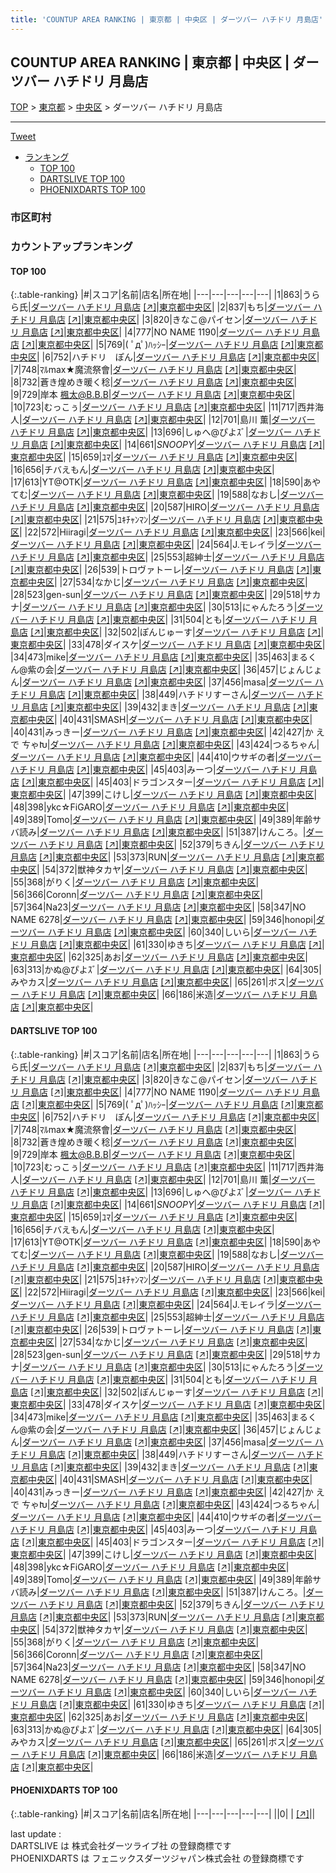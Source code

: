 ```yaml
---
title: 'COUNTUP AREA RANKING | 東京都 | 中央区 | ダーツバー ハチドリ 月島店'
---
```

## COUNTUP AREA RANKING | 東京都 | 中央区 | ダーツバー ハチドリ 月島店

[TOP](/darts/rank/) > [東京都](/darts/rank/東京都/) > [中央区](/darts/rank/東京都/中央区/) > ダーツバー ハチドリ 月島店

___

<a href="https://twitter.com/share?ref_src=twsrc%5Etfw" data-text="COUNTUP AREA RANKING | 東京都中央区ダーツバー ハチドリ 月島店" class="twitter-share-button" data-hashtags="DARTSLIVE,PHOENIXDARTS,darts,ダーツ" data-show-count="false">Tweet</a>

* [ランキング](#カウントアップランキング)
    * [TOP 100](#top-100)
    * [DARTSLIVE TOP 100](#dartslive-top-100)
    * [PHOENIXDARTS TOP 100](#phoenixdarts-top-100)

### 市区町村

<ul>

</ul>

### カウントアップランキング

#### TOP 100



{:.table-ranking}
|#|スコア|名前|店名|所在地|
|---|---|---|---|---|
|1|863|<span class="rank-name-dl">うらら氏</span>|<a href="/darts/rank/shops/1e5abd28b47bebe20d9b047a20a7ba1e.html">ダーツバー ハチドリ 月島店</a> <a href="https://search.dartslive.com/jp/shop/1e5abd28b47bebe20d9b047a20a7ba1e">[↗]</a>|<a href="/darts/rank/東京都/中央区">東京都中央区</a>|
|2|837|<span class="rank-name-dl">もち</span>|<a href="/darts/rank/shops/1e5abd28b47bebe20d9b047a20a7ba1e.html">ダーツバー ハチドリ 月島店</a> <a href="https://search.dartslive.com/jp/shop/1e5abd28b47bebe20d9b047a20a7ba1e">[↗]</a>|<a href="/darts/rank/東京都/中央区">東京都中央区</a>|
|3|820|<span class="rank-name-dl">きなこ@パイセン</span>|<a href="/darts/rank/shops/1e5abd28b47bebe20d9b047a20a7ba1e.html">ダーツバー ハチドリ 月島店</a> <a href="https://search.dartslive.com/jp/shop/1e5abd28b47bebe20d9b047a20a7ba1e">[↗]</a>|<a href="/darts/rank/東京都/中央区">東京都中央区</a>|
|4|777|<span class="rank-name-dl">NO NAME 1190</span>|<a href="/darts/rank/shops/1e5abd28b47bebe20d9b047a20a7ba1e.html">ダーツバー ハチドリ 月島店</a> <a href="https://search.dartslive.com/jp/shop/1e5abd28b47bebe20d9b047a20a7ba1e">[↗]</a>|<a href="/darts/rank/東京都/中央区">東京都中央区</a>|
|5|769|<span class="rank-name-dl">( ﾟдﾟ)ﾊｯｼｰ</span>|<a href="/darts/rank/shops/1e5abd28b47bebe20d9b047a20a7ba1e.html">ダーツバー ハチドリ 月島店</a> <a href="https://search.dartslive.com/jp/shop/1e5abd28b47bebe20d9b047a20a7ba1e">[↗]</a>|<a href="/darts/rank/東京都/中央区">東京都中央区</a>|
|6|752|<span class="rank-name-dl">ハチドリ　ぽん</span>|<a href="/darts/rank/shops/1e5abd28b47bebe20d9b047a20a7ba1e.html">ダーツバー ハチドリ 月島店</a> <a href="https://search.dartslive.com/jp/shop/1e5abd28b47bebe20d9b047a20a7ba1e">[↗]</a>|<a href="/darts/rank/東京都/中央区">東京都中央区</a>|
|7|748|<span class="rank-name-dl">ﾏﾙmax★魔流祭會</span>|<a href="/darts/rank/shops/1e5abd28b47bebe20d9b047a20a7ba1e.html">ダーツバー ハチドリ 月島店</a> <a href="https://search.dartslive.com/jp/shop/1e5abd28b47bebe20d9b047a20a7ba1e">[↗]</a>|<a href="/darts/rank/東京都/中央区">東京都中央区</a>|
|8|732|<span class="rank-name-dl">蒼き煌めき暖く稔</span>|<a href="/darts/rank/shops/1e5abd28b47bebe20d9b047a20a7ba1e.html">ダーツバー ハチドリ 月島店</a> <a href="https://search.dartslive.com/jp/shop/1e5abd28b47bebe20d9b047a20a7ba1e">[↗]</a>|<a href="/darts/rank/東京都/中央区">東京都中央区</a>|
|9|729|<span class="rank-name-dl">岸本 楓太@B.B.B</span>|<a href="/darts/rank/shops/1e5abd28b47bebe20d9b047a20a7ba1e.html">ダーツバー ハチドリ 月島店</a> <a href="https://search.dartslive.com/jp/shop/1e5abd28b47bebe20d9b047a20a7ba1e">[↗]</a>|<a href="/darts/rank/東京都/中央区">東京都中央区</a>|
|10|723|<span class="rank-name-dl">むっこぅ</span>|<a href="/darts/rank/shops/1e5abd28b47bebe20d9b047a20a7ba1e.html">ダーツバー ハチドリ 月島店</a> <a href="https://search.dartslive.com/jp/shop/1e5abd28b47bebe20d9b047a20a7ba1e">[↗]</a>|<a href="/darts/rank/東京都/中央区">東京都中央区</a>|
|11|717|<span class="rank-name-dl">西井海人</span>|<a href="/darts/rank/shops/1e5abd28b47bebe20d9b047a20a7ba1e.html">ダーツバー ハチドリ 月島店</a> <a href="https://search.dartslive.com/jp/shop/1e5abd28b47bebe20d9b047a20a7ba1e">[↗]</a>|<a href="/darts/rank/東京都/中央区">東京都中央区</a>|
|12|701|<span class="rank-name-dl">島川 薫</span>|<a href="/darts/rank/shops/1e5abd28b47bebe20d9b047a20a7ba1e.html">ダーツバー ハチドリ 月島店</a> <a href="https://search.dartslive.com/jp/shop/1e5abd28b47bebe20d9b047a20a7ba1e">[↗]</a>|<a href="/darts/rank/東京都/中央区">東京都中央区</a>|
|13|696|<span class="rank-name-dl">しゅへ@ぴよｽﾞ</span>|<a href="/darts/rank/shops/1e5abd28b47bebe20d9b047a20a7ba1e.html">ダーツバー ハチドリ 月島店</a> <a href="https://search.dartslive.com/jp/shop/1e5abd28b47bebe20d9b047a20a7ba1e">[↗]</a>|<a href="/darts/rank/東京都/中央区">東京都中央区</a>|
|14|661|<span class="rank-name-dl">$SNOOPY$</span>|<a href="/darts/rank/shops/1e5abd28b47bebe20d9b047a20a7ba1e.html">ダーツバー ハチドリ 月島店</a> <a href="https://search.dartslive.com/jp/shop/1e5abd28b47bebe20d9b047a20a7ba1e">[↗]</a>|<a href="/darts/rank/東京都/中央区">東京都中央区</a>|
|15|659|<span class="rank-name-dl">ﾕﾏ</span>|<a href="/darts/rank/shops/1e5abd28b47bebe20d9b047a20a7ba1e.html">ダーツバー ハチドリ 月島店</a> <a href="https://search.dartslive.com/jp/shop/1e5abd28b47bebe20d9b047a20a7ba1e">[↗]</a>|<a href="/darts/rank/東京都/中央区">東京都中央区</a>|
|16|656|<span class="rank-name-dl">チバえもん</span>|<a href="/darts/rank/shops/1e5abd28b47bebe20d9b047a20a7ba1e.html">ダーツバー ハチドリ 月島店</a> <a href="https://search.dartslive.com/jp/shop/1e5abd28b47bebe20d9b047a20a7ba1e">[↗]</a>|<a href="/darts/rank/東京都/中央区">東京都中央区</a>|
|17|613|<span class="rank-name-dl">YT@OTK</span>|<a href="/darts/rank/shops/1e5abd28b47bebe20d9b047a20a7ba1e.html">ダーツバー ハチドリ 月島店</a> <a href="https://search.dartslive.com/jp/shop/1e5abd28b47bebe20d9b047a20a7ba1e">[↗]</a>|<a href="/darts/rank/東京都/中央区">東京都中央区</a>|
|18|590|<span class="rank-name-dl">あやてむ</span>|<a href="/darts/rank/shops/1e5abd28b47bebe20d9b047a20a7ba1e.html">ダーツバー ハチドリ 月島店</a> <a href="https://search.dartslive.com/jp/shop/1e5abd28b47bebe20d9b047a20a7ba1e">[↗]</a>|<a href="/darts/rank/東京都/中央区">東京都中央区</a>|
|19|588|<span class="rank-name-dl">なおし</span>|<a href="/darts/rank/shops/1e5abd28b47bebe20d9b047a20a7ba1e.html">ダーツバー ハチドリ 月島店</a> <a href="https://search.dartslive.com/jp/shop/1e5abd28b47bebe20d9b047a20a7ba1e">[↗]</a>|<a href="/darts/rank/東京都/中央区">東京都中央区</a>|
|20|587|<span class="rank-name-dl">HIRO</span>|<a href="/darts/rank/shops/1e5abd28b47bebe20d9b047a20a7ba1e.html">ダーツバー ハチドリ 月島店</a> <a href="https://search.dartslive.com/jp/shop/1e5abd28b47bebe20d9b047a20a7ba1e">[↗]</a>|<a href="/darts/rank/東京都/中央区">東京都中央区</a>|
|21|575|<span class="rank-name-dl">ﾕｷﾁｬﾝﾏﾝ</span>|<a href="/darts/rank/shops/1e5abd28b47bebe20d9b047a20a7ba1e.html">ダーツバー ハチドリ 月島店</a> <a href="https://search.dartslive.com/jp/shop/1e5abd28b47bebe20d9b047a20a7ba1e">[↗]</a>|<a href="/darts/rank/東京都/中央区">東京都中央区</a>|
|22|572|<span class="rank-name-dl">Hiiragi</span>|<a href="/darts/rank/shops/1e5abd28b47bebe20d9b047a20a7ba1e.html">ダーツバー ハチドリ 月島店</a> <a href="https://search.dartslive.com/jp/shop/1e5abd28b47bebe20d9b047a20a7ba1e">[↗]</a>|<a href="/darts/rank/東京都/中央区">東京都中央区</a>|
|23|566|<span class="rank-name-dl">kei</span>|<a href="/darts/rank/shops/1e5abd28b47bebe20d9b047a20a7ba1e.html">ダーツバー ハチドリ 月島店</a> <a href="https://search.dartslive.com/jp/shop/1e5abd28b47bebe20d9b047a20a7ba1e">[↗]</a>|<a href="/darts/rank/東京都/中央区">東京都中央区</a>|
|24|564|<span class="rank-name-dl">J.モレイラ</span>|<a href="/darts/rank/shops/1e5abd28b47bebe20d9b047a20a7ba1e.html">ダーツバー ハチドリ 月島店</a> <a href="https://search.dartslive.com/jp/shop/1e5abd28b47bebe20d9b047a20a7ba1e">[↗]</a>|<a href="/darts/rank/東京都/中央区">東京都中央区</a>|
|25|553|<span class="rank-name-dl">超紳士</span>|<a href="/darts/rank/shops/1e5abd28b47bebe20d9b047a20a7ba1e.html">ダーツバー ハチドリ 月島店</a> <a href="https://search.dartslive.com/jp/shop/1e5abd28b47bebe20d9b047a20a7ba1e">[↗]</a>|<a href="/darts/rank/東京都/中央区">東京都中央区</a>|
|26|539|<span class="rank-name-dl">トロヴァトーレ</span>|<a href="/darts/rank/shops/1e5abd28b47bebe20d9b047a20a7ba1e.html">ダーツバー ハチドリ 月島店</a> <a href="https://search.dartslive.com/jp/shop/1e5abd28b47bebe20d9b047a20a7ba1e">[↗]</a>|<a href="/darts/rank/東京都/中央区">東京都中央区</a>|
|27|534|<span class="rank-name-dl">なかじ</span>|<a href="/darts/rank/shops/1e5abd28b47bebe20d9b047a20a7ba1e.html">ダーツバー ハチドリ 月島店</a> <a href="https://search.dartslive.com/jp/shop/1e5abd28b47bebe20d9b047a20a7ba1e">[↗]</a>|<a href="/darts/rank/東京都/中央区">東京都中央区</a>|
|28|523|<span class="rank-name-dl">gen-sun</span>|<a href="/darts/rank/shops/1e5abd28b47bebe20d9b047a20a7ba1e.html">ダーツバー ハチドリ 月島店</a> <a href="https://search.dartslive.com/jp/shop/1e5abd28b47bebe20d9b047a20a7ba1e">[↗]</a>|<a href="/darts/rank/東京都/中央区">東京都中央区</a>|
|29|518|<span class="rank-name-dl">サカナ</span>|<a href="/darts/rank/shops/1e5abd28b47bebe20d9b047a20a7ba1e.html">ダーツバー ハチドリ 月島店</a> <a href="https://search.dartslive.com/jp/shop/1e5abd28b47bebe20d9b047a20a7ba1e">[↗]</a>|<a href="/darts/rank/東京都/中央区">東京都中央区</a>|
|30|513|<span class="rank-name-dl">にゃんたろう</span>|<a href="/darts/rank/shops/1e5abd28b47bebe20d9b047a20a7ba1e.html">ダーツバー ハチドリ 月島店</a> <a href="https://search.dartslive.com/jp/shop/1e5abd28b47bebe20d9b047a20a7ba1e">[↗]</a>|<a href="/darts/rank/東京都/中央区">東京都中央区</a>|
|31|504|<span class="rank-name-dl">とも</span>|<a href="/darts/rank/shops/1e5abd28b47bebe20d9b047a20a7ba1e.html">ダーツバー ハチドリ 月島店</a> <a href="https://search.dartslive.com/jp/shop/1e5abd28b47bebe20d9b047a20a7ba1e">[↗]</a>|<a href="/darts/rank/東京都/中央区">東京都中央区</a>|
|32|502|<span class="rank-name-dl">ぽんじゅーす</span>|<a href="/darts/rank/shops/1e5abd28b47bebe20d9b047a20a7ba1e.html">ダーツバー ハチドリ 月島店</a> <a href="https://search.dartslive.com/jp/shop/1e5abd28b47bebe20d9b047a20a7ba1e">[↗]</a>|<a href="/darts/rank/東京都/中央区">東京都中央区</a>|
|33|478|<span class="rank-name-dl">ダイスケ</span>|<a href="/darts/rank/shops/1e5abd28b47bebe20d9b047a20a7ba1e.html">ダーツバー ハチドリ 月島店</a> <a href="https://search.dartslive.com/jp/shop/1e5abd28b47bebe20d9b047a20a7ba1e">[↗]</a>|<a href="/darts/rank/東京都/中央区">東京都中央区</a>|
|34|473|<span class="rank-name-dl">mike</span>|<a href="/darts/rank/shops/1e5abd28b47bebe20d9b047a20a7ba1e.html">ダーツバー ハチドリ 月島店</a> <a href="https://search.dartslive.com/jp/shop/1e5abd28b47bebe20d9b047a20a7ba1e">[↗]</a>|<a href="/darts/rank/東京都/中央区">東京都中央区</a>|
|35|463|<span class="rank-name-dl">まるくん@紫の会</span>|<a href="/darts/rank/shops/1e5abd28b47bebe20d9b047a20a7ba1e.html">ダーツバー ハチドリ 月島店</a> <a href="https://search.dartslive.com/jp/shop/1e5abd28b47bebe20d9b047a20a7ba1e">[↗]</a>|<a href="/darts/rank/東京都/中央区">東京都中央区</a>|
|36|457|<span class="rank-name-dl">じょんじょん</span>|<a href="/darts/rank/shops/1e5abd28b47bebe20d9b047a20a7ba1e.html">ダーツバー ハチドリ 月島店</a> <a href="https://search.dartslive.com/jp/shop/1e5abd28b47bebe20d9b047a20a7ba1e">[↗]</a>|<a href="/darts/rank/東京都/中央区">東京都中央区</a>|
|37|456|<span class="rank-name-dl">masa</span>|<a href="/darts/rank/shops/1e5abd28b47bebe20d9b047a20a7ba1e.html">ダーツバー ハチドリ 月島店</a> <a href="https://search.dartslive.com/jp/shop/1e5abd28b47bebe20d9b047a20a7ba1e">[↗]</a>|<a href="/darts/rank/東京都/中央区">東京都中央区</a>|
|38|449|<span class="rank-name-dl">ハチドリすーさん</span>|<a href="/darts/rank/shops/1e5abd28b47bebe20d9b047a20a7ba1e.html">ダーツバー ハチドリ 月島店</a> <a href="https://search.dartslive.com/jp/shop/1e5abd28b47bebe20d9b047a20a7ba1e">[↗]</a>|<a href="/darts/rank/東京都/中央区">東京都中央区</a>|
|39|432|<span class="rank-name-dl">まき</span>|<a href="/darts/rank/shops/1e5abd28b47bebe20d9b047a20a7ba1e.html">ダーツバー ハチドリ 月島店</a> <a href="https://search.dartslive.com/jp/shop/1e5abd28b47bebe20d9b047a20a7ba1e">[↗]</a>|<a href="/darts/rank/東京都/中央区">東京都中央区</a>|
|40|431|<span class="rank-name-dl">SMASH</span>|<a href="/darts/rank/shops/1e5abd28b47bebe20d9b047a20a7ba1e.html">ダーツバー ハチドリ 月島店</a> <a href="https://search.dartslive.com/jp/shop/1e5abd28b47bebe20d9b047a20a7ba1e">[↗]</a>|<a href="/darts/rank/東京都/中央区">東京都中央区</a>|
|40|431|<span class="rank-name-dl">みっきー</span>|<a href="/darts/rank/shops/1e5abd28b47bebe20d9b047a20a7ba1e.html">ダーツバー ハチドリ 月島店</a> <a href="https://search.dartslive.com/jp/shop/1e5abd28b47bebe20d9b047a20a7ba1e">[↗]</a>|<a href="/darts/rank/東京都/中央区">東京都中央区</a>|
|42|427|<span class="rank-name-dl">か え で ㄘゃԽ</span>|<a href="/darts/rank/shops/1e5abd28b47bebe20d9b047a20a7ba1e.html">ダーツバー ハチドリ 月島店</a> <a href="https://search.dartslive.com/jp/shop/1e5abd28b47bebe20d9b047a20a7ba1e">[↗]</a>|<a href="/darts/rank/東京都/中央区">東京都中央区</a>|
|43|424|<span class="rank-name-dl">つるちゃん</span>|<a href="/darts/rank/shops/1e5abd28b47bebe20d9b047a20a7ba1e.html">ダーツバー ハチドリ 月島店</a> <a href="https://search.dartslive.com/jp/shop/1e5abd28b47bebe20d9b047a20a7ba1e">[↗]</a>|<a href="/darts/rank/東京都/中央区">東京都中央区</a>|
|44|410|<span class="rank-name-dl">ウサギの者</span>|<a href="/darts/rank/shops/1e5abd28b47bebe20d9b047a20a7ba1e.html">ダーツバー ハチドリ 月島店</a> <a href="https://search.dartslive.com/jp/shop/1e5abd28b47bebe20d9b047a20a7ba1e">[↗]</a>|<a href="/darts/rank/東京都/中央区">東京都中央区</a>|
|45|403|<span class="rank-name-dl">みーつ</span>|<a href="/darts/rank/shops/1e5abd28b47bebe20d9b047a20a7ba1e.html">ダーツバー ハチドリ 月島店</a> <a href="https://search.dartslive.com/jp/shop/1e5abd28b47bebe20d9b047a20a7ba1e">[↗]</a>|<a href="/darts/rank/東京都/中央区">東京都中央区</a>|
|45|403|<span class="rank-name-dl">ドラゴンスター</span>|<a href="/darts/rank/shops/1e5abd28b47bebe20d9b047a20a7ba1e.html">ダーツバー ハチドリ 月島店</a> <a href="https://search.dartslive.com/jp/shop/1e5abd28b47bebe20d9b047a20a7ba1e">[↗]</a>|<a href="/darts/rank/東京都/中央区">東京都中央区</a>|
|47|399|<span class="rank-name-dl">こけし</span>|<a href="/darts/rank/shops/1e5abd28b47bebe20d9b047a20a7ba1e.html">ダーツバー ハチドリ 月島店</a> <a href="https://search.dartslive.com/jp/shop/1e5abd28b47bebe20d9b047a20a7ba1e">[↗]</a>|<a href="/darts/rank/東京都/中央区">東京都中央区</a>|
|48|398|<span class="rank-name-dl">ykc☆FiGARO</span>|<a href="/darts/rank/shops/1e5abd28b47bebe20d9b047a20a7ba1e.html">ダーツバー ハチドリ 月島店</a> <a href="https://search.dartslive.com/jp/shop/1e5abd28b47bebe20d9b047a20a7ba1e">[↗]</a>|<a href="/darts/rank/東京都/中央区">東京都中央区</a>|
|49|389|<span class="rank-name-dl">Tomo</span>|<a href="/darts/rank/shops/1e5abd28b47bebe20d9b047a20a7ba1e.html">ダーツバー ハチドリ 月島店</a> <a href="https://search.dartslive.com/jp/shop/1e5abd28b47bebe20d9b047a20a7ba1e">[↗]</a>|<a href="/darts/rank/東京都/中央区">東京都中央区</a>|
|49|389|<span class="rank-name-dl">年齢サバ読み</span>|<a href="/darts/rank/shops/1e5abd28b47bebe20d9b047a20a7ba1e.html">ダーツバー ハチドリ 月島店</a> <a href="https://search.dartslive.com/jp/shop/1e5abd28b47bebe20d9b047a20a7ba1e">[↗]</a>|<a href="/darts/rank/東京都/中央区">東京都中央区</a>|
|51|387|<span class="rank-name-dl">けんころ。</span>|<a href="/darts/rank/shops/1e5abd28b47bebe20d9b047a20a7ba1e.html">ダーツバー ハチドリ 月島店</a> <a href="https://search.dartslive.com/jp/shop/1e5abd28b47bebe20d9b047a20a7ba1e">[↗]</a>|<a href="/darts/rank/東京都/中央区">東京都中央区</a>|
|52|379|<span class="rank-name-dl">ちきん</span>|<a href="/darts/rank/shops/1e5abd28b47bebe20d9b047a20a7ba1e.html">ダーツバー ハチドリ 月島店</a> <a href="https://search.dartslive.com/jp/shop/1e5abd28b47bebe20d9b047a20a7ba1e">[↗]</a>|<a href="/darts/rank/東京都/中央区">東京都中央区</a>|
|53|373|<span class="rank-name-dl">RUN</span>|<a href="/darts/rank/shops/1e5abd28b47bebe20d9b047a20a7ba1e.html">ダーツバー ハチドリ 月島店</a> <a href="https://search.dartslive.com/jp/shop/1e5abd28b47bebe20d9b047a20a7ba1e">[↗]</a>|<a href="/darts/rank/東京都/中央区">東京都中央区</a>|
|54|372|<span class="rank-name-dl">獣神タカヤ</span>|<a href="/darts/rank/shops/1e5abd28b47bebe20d9b047a20a7ba1e.html">ダーツバー ハチドリ 月島店</a> <a href="https://search.dartslive.com/jp/shop/1e5abd28b47bebe20d9b047a20a7ba1e">[↗]</a>|<a href="/darts/rank/東京都/中央区">東京都中央区</a>|
|55|368|<span class="rank-name-dl">がりく</span>|<a href="/darts/rank/shops/1e5abd28b47bebe20d9b047a20a7ba1e.html">ダーツバー ハチドリ 月島店</a> <a href="https://search.dartslive.com/jp/shop/1e5abd28b47bebe20d9b047a20a7ba1e">[↗]</a>|<a href="/darts/rank/東京都/中央区">東京都中央区</a>|
|56|366|<span class="rank-name-dl">Coronn</span>|<a href="/darts/rank/shops/1e5abd28b47bebe20d9b047a20a7ba1e.html">ダーツバー ハチドリ 月島店</a> <a href="https://search.dartslive.com/jp/shop/1e5abd28b47bebe20d9b047a20a7ba1e">[↗]</a>|<a href="/darts/rank/東京都/中央区">東京都中央区</a>|
|57|364|<span class="rank-name-dl">Na23</span>|<a href="/darts/rank/shops/1e5abd28b47bebe20d9b047a20a7ba1e.html">ダーツバー ハチドリ 月島店</a> <a href="https://search.dartslive.com/jp/shop/1e5abd28b47bebe20d9b047a20a7ba1e">[↗]</a>|<a href="/darts/rank/東京都/中央区">東京都中央区</a>|
|58|347|<span class="rank-name-dl">NO NAME 6278</span>|<a href="/darts/rank/shops/1e5abd28b47bebe20d9b047a20a7ba1e.html">ダーツバー ハチドリ 月島店</a> <a href="https://search.dartslive.com/jp/shop/1e5abd28b47bebe20d9b047a20a7ba1e">[↗]</a>|<a href="/darts/rank/東京都/中央区">東京都中央区</a>|
|59|346|<span class="rank-name-dl">honopi</span>|<a href="/darts/rank/shops/1e5abd28b47bebe20d9b047a20a7ba1e.html">ダーツバー ハチドリ 月島店</a> <a href="https://search.dartslive.com/jp/shop/1e5abd28b47bebe20d9b047a20a7ba1e">[↗]</a>|<a href="/darts/rank/東京都/中央区">東京都中央区</a>|
|60|340|<span class="rank-name-dl">しいら</span>|<a href="/darts/rank/shops/1e5abd28b47bebe20d9b047a20a7ba1e.html">ダーツバー ハチドリ 月島店</a> <a href="https://search.dartslive.com/jp/shop/1e5abd28b47bebe20d9b047a20a7ba1e">[↗]</a>|<a href="/darts/rank/東京都/中央区">東京都中央区</a>|
|61|330|<span class="rank-name-dl">ゆきち</span>|<a href="/darts/rank/shops/1e5abd28b47bebe20d9b047a20a7ba1e.html">ダーツバー ハチドリ 月島店</a> <a href="https://search.dartslive.com/jp/shop/1e5abd28b47bebe20d9b047a20a7ba1e">[↗]</a>|<a href="/darts/rank/東京都/中央区">東京都中央区</a>|
|62|325|<span class="rank-name-dl">あお</span>|<a href="/darts/rank/shops/1e5abd28b47bebe20d9b047a20a7ba1e.html">ダーツバー ハチドリ 月島店</a> <a href="https://search.dartslive.com/jp/shop/1e5abd28b47bebe20d9b047a20a7ba1e">[↗]</a>|<a href="/darts/rank/東京都/中央区">東京都中央区</a>|
|63|313|<span class="rank-name-dl">かぬ@ぴよｽﾞ</span>|<a href="/darts/rank/shops/1e5abd28b47bebe20d9b047a20a7ba1e.html">ダーツバー ハチドリ 月島店</a> <a href="https://search.dartslive.com/jp/shop/1e5abd28b47bebe20d9b047a20a7ba1e">[↗]</a>|<a href="/darts/rank/東京都/中央区">東京都中央区</a>|
|64|305|<span class="rank-name-dl">みやカス</span>|<a href="/darts/rank/shops/1e5abd28b47bebe20d9b047a20a7ba1e.html">ダーツバー ハチドリ 月島店</a> <a href="https://search.dartslive.com/jp/shop/1e5abd28b47bebe20d9b047a20a7ba1e">[↗]</a>|<a href="/darts/rank/東京都/中央区">東京都中央区</a>|
|65|261|<span class="rank-name-dl">ボス</span>|<a href="/darts/rank/shops/1e5abd28b47bebe20d9b047a20a7ba1e.html">ダーツバー ハチドリ 月島店</a> <a href="https://search.dartslive.com/jp/shop/1e5abd28b47bebe20d9b047a20a7ba1e">[↗]</a>|<a href="/darts/rank/東京都/中央区">東京都中央区</a>|
|66|186|<span class="rank-name-dl">米造</span>|<a href="/darts/rank/shops/1e5abd28b47bebe20d9b047a20a7ba1e.html">ダーツバー ハチドリ 月島店</a> <a href="https://search.dartslive.com/jp/shop/1e5abd28b47bebe20d9b047a20a7ba1e">[↗]</a>|<a href="/darts/rank/東京都/中央区">東京都中央区</a>|


#### DARTSLIVE TOP 100



{:.table-ranking}
|#|スコア|名前|店名|所在地|
|---|---|---|---|---|
|1|863|<span class="rank-name-dl">うらら氏</span>|<a href="/darts/rank/shops/1e5abd28b47bebe20d9b047a20a7ba1e.html">ダーツバー ハチドリ 月島店</a> <a href="https://search.dartslive.com/jp/shop/1e5abd28b47bebe20d9b047a20a7ba1e">[↗]</a>|<a href="/darts/rank/東京都/中央区">東京都中央区</a>|
|2|837|<span class="rank-name-dl">もち</span>|<a href="/darts/rank/shops/1e5abd28b47bebe20d9b047a20a7ba1e.html">ダーツバー ハチドリ 月島店</a> <a href="https://search.dartslive.com/jp/shop/1e5abd28b47bebe20d9b047a20a7ba1e">[↗]</a>|<a href="/darts/rank/東京都/中央区">東京都中央区</a>|
|3|820|<span class="rank-name-dl">きなこ@パイセン</span>|<a href="/darts/rank/shops/1e5abd28b47bebe20d9b047a20a7ba1e.html">ダーツバー ハチドリ 月島店</a> <a href="https://search.dartslive.com/jp/shop/1e5abd28b47bebe20d9b047a20a7ba1e">[↗]</a>|<a href="/darts/rank/東京都/中央区">東京都中央区</a>|
|4|777|<span class="rank-name-dl">NO NAME 1190</span>|<a href="/darts/rank/shops/1e5abd28b47bebe20d9b047a20a7ba1e.html">ダーツバー ハチドリ 月島店</a> <a href="https://search.dartslive.com/jp/shop/1e5abd28b47bebe20d9b047a20a7ba1e">[↗]</a>|<a href="/darts/rank/東京都/中央区">東京都中央区</a>|
|5|769|<span class="rank-name-dl">( ﾟдﾟ)ﾊｯｼｰ</span>|<a href="/darts/rank/shops/1e5abd28b47bebe20d9b047a20a7ba1e.html">ダーツバー ハチドリ 月島店</a> <a href="https://search.dartslive.com/jp/shop/1e5abd28b47bebe20d9b047a20a7ba1e">[↗]</a>|<a href="/darts/rank/東京都/中央区">東京都中央区</a>|
|6|752|<span class="rank-name-dl">ハチドリ　ぽん</span>|<a href="/darts/rank/shops/1e5abd28b47bebe20d9b047a20a7ba1e.html">ダーツバー ハチドリ 月島店</a> <a href="https://search.dartslive.com/jp/shop/1e5abd28b47bebe20d9b047a20a7ba1e">[↗]</a>|<a href="/darts/rank/東京都/中央区">東京都中央区</a>|
|7|748|<span class="rank-name-dl">ﾏﾙmax★魔流祭會</span>|<a href="/darts/rank/shops/1e5abd28b47bebe20d9b047a20a7ba1e.html">ダーツバー ハチドリ 月島店</a> <a href="https://search.dartslive.com/jp/shop/1e5abd28b47bebe20d9b047a20a7ba1e">[↗]</a>|<a href="/darts/rank/東京都/中央区">東京都中央区</a>|
|8|732|<span class="rank-name-dl">蒼き煌めき暖く稔</span>|<a href="/darts/rank/shops/1e5abd28b47bebe20d9b047a20a7ba1e.html">ダーツバー ハチドリ 月島店</a> <a href="https://search.dartslive.com/jp/shop/1e5abd28b47bebe20d9b047a20a7ba1e">[↗]</a>|<a href="/darts/rank/東京都/中央区">東京都中央区</a>|
|9|729|<span class="rank-name-dl">岸本 楓太@B.B.B</span>|<a href="/darts/rank/shops/1e5abd28b47bebe20d9b047a20a7ba1e.html">ダーツバー ハチドリ 月島店</a> <a href="https://search.dartslive.com/jp/shop/1e5abd28b47bebe20d9b047a20a7ba1e">[↗]</a>|<a href="/darts/rank/東京都/中央区">東京都中央区</a>|
|10|723|<span class="rank-name-dl">むっこぅ</span>|<a href="/darts/rank/shops/1e5abd28b47bebe20d9b047a20a7ba1e.html">ダーツバー ハチドリ 月島店</a> <a href="https://search.dartslive.com/jp/shop/1e5abd28b47bebe20d9b047a20a7ba1e">[↗]</a>|<a href="/darts/rank/東京都/中央区">東京都中央区</a>|
|11|717|<span class="rank-name-dl">西井海人</span>|<a href="/darts/rank/shops/1e5abd28b47bebe20d9b047a20a7ba1e.html">ダーツバー ハチドリ 月島店</a> <a href="https://search.dartslive.com/jp/shop/1e5abd28b47bebe20d9b047a20a7ba1e">[↗]</a>|<a href="/darts/rank/東京都/中央区">東京都中央区</a>|
|12|701|<span class="rank-name-dl">島川 薫</span>|<a href="/darts/rank/shops/1e5abd28b47bebe20d9b047a20a7ba1e.html">ダーツバー ハチドリ 月島店</a> <a href="https://search.dartslive.com/jp/shop/1e5abd28b47bebe20d9b047a20a7ba1e">[↗]</a>|<a href="/darts/rank/東京都/中央区">東京都中央区</a>|
|13|696|<span class="rank-name-dl">しゅへ@ぴよｽﾞ</span>|<a href="/darts/rank/shops/1e5abd28b47bebe20d9b047a20a7ba1e.html">ダーツバー ハチドリ 月島店</a> <a href="https://search.dartslive.com/jp/shop/1e5abd28b47bebe20d9b047a20a7ba1e">[↗]</a>|<a href="/darts/rank/東京都/中央区">東京都中央区</a>|
|14|661|<span class="rank-name-dl">$SNOOPY$</span>|<a href="/darts/rank/shops/1e5abd28b47bebe20d9b047a20a7ba1e.html">ダーツバー ハチドリ 月島店</a> <a href="https://search.dartslive.com/jp/shop/1e5abd28b47bebe20d9b047a20a7ba1e">[↗]</a>|<a href="/darts/rank/東京都/中央区">東京都中央区</a>|
|15|659|<span class="rank-name-dl">ﾕﾏ</span>|<a href="/darts/rank/shops/1e5abd28b47bebe20d9b047a20a7ba1e.html">ダーツバー ハチドリ 月島店</a> <a href="https://search.dartslive.com/jp/shop/1e5abd28b47bebe20d9b047a20a7ba1e">[↗]</a>|<a href="/darts/rank/東京都/中央区">東京都中央区</a>|
|16|656|<span class="rank-name-dl">チバえもん</span>|<a href="/darts/rank/shops/1e5abd28b47bebe20d9b047a20a7ba1e.html">ダーツバー ハチドリ 月島店</a> <a href="https://search.dartslive.com/jp/shop/1e5abd28b47bebe20d9b047a20a7ba1e">[↗]</a>|<a href="/darts/rank/東京都/中央区">東京都中央区</a>|
|17|613|<span class="rank-name-dl">YT@OTK</span>|<a href="/darts/rank/shops/1e5abd28b47bebe20d9b047a20a7ba1e.html">ダーツバー ハチドリ 月島店</a> <a href="https://search.dartslive.com/jp/shop/1e5abd28b47bebe20d9b047a20a7ba1e">[↗]</a>|<a href="/darts/rank/東京都/中央区">東京都中央区</a>|
|18|590|<span class="rank-name-dl">あやてむ</span>|<a href="/darts/rank/shops/1e5abd28b47bebe20d9b047a20a7ba1e.html">ダーツバー ハチドリ 月島店</a> <a href="https://search.dartslive.com/jp/shop/1e5abd28b47bebe20d9b047a20a7ba1e">[↗]</a>|<a href="/darts/rank/東京都/中央区">東京都中央区</a>|
|19|588|<span class="rank-name-dl">なおし</span>|<a href="/darts/rank/shops/1e5abd28b47bebe20d9b047a20a7ba1e.html">ダーツバー ハチドリ 月島店</a> <a href="https://search.dartslive.com/jp/shop/1e5abd28b47bebe20d9b047a20a7ba1e">[↗]</a>|<a href="/darts/rank/東京都/中央区">東京都中央区</a>|
|20|587|<span class="rank-name-dl">HIRO</span>|<a href="/darts/rank/shops/1e5abd28b47bebe20d9b047a20a7ba1e.html">ダーツバー ハチドリ 月島店</a> <a href="https://search.dartslive.com/jp/shop/1e5abd28b47bebe20d9b047a20a7ba1e">[↗]</a>|<a href="/darts/rank/東京都/中央区">東京都中央区</a>|
|21|575|<span class="rank-name-dl">ﾕｷﾁｬﾝﾏﾝ</span>|<a href="/darts/rank/shops/1e5abd28b47bebe20d9b047a20a7ba1e.html">ダーツバー ハチドリ 月島店</a> <a href="https://search.dartslive.com/jp/shop/1e5abd28b47bebe20d9b047a20a7ba1e">[↗]</a>|<a href="/darts/rank/東京都/中央区">東京都中央区</a>|
|22|572|<span class="rank-name-dl">Hiiragi</span>|<a href="/darts/rank/shops/1e5abd28b47bebe20d9b047a20a7ba1e.html">ダーツバー ハチドリ 月島店</a> <a href="https://search.dartslive.com/jp/shop/1e5abd28b47bebe20d9b047a20a7ba1e">[↗]</a>|<a href="/darts/rank/東京都/中央区">東京都中央区</a>|
|23|566|<span class="rank-name-dl">kei</span>|<a href="/darts/rank/shops/1e5abd28b47bebe20d9b047a20a7ba1e.html">ダーツバー ハチドリ 月島店</a> <a href="https://search.dartslive.com/jp/shop/1e5abd28b47bebe20d9b047a20a7ba1e">[↗]</a>|<a href="/darts/rank/東京都/中央区">東京都中央区</a>|
|24|564|<span class="rank-name-dl">J.モレイラ</span>|<a href="/darts/rank/shops/1e5abd28b47bebe20d9b047a20a7ba1e.html">ダーツバー ハチドリ 月島店</a> <a href="https://search.dartslive.com/jp/shop/1e5abd28b47bebe20d9b047a20a7ba1e">[↗]</a>|<a href="/darts/rank/東京都/中央区">東京都中央区</a>|
|25|553|<span class="rank-name-dl">超紳士</span>|<a href="/darts/rank/shops/1e5abd28b47bebe20d9b047a20a7ba1e.html">ダーツバー ハチドリ 月島店</a> <a href="https://search.dartslive.com/jp/shop/1e5abd28b47bebe20d9b047a20a7ba1e">[↗]</a>|<a href="/darts/rank/東京都/中央区">東京都中央区</a>|
|26|539|<span class="rank-name-dl">トロヴァトーレ</span>|<a href="/darts/rank/shops/1e5abd28b47bebe20d9b047a20a7ba1e.html">ダーツバー ハチドリ 月島店</a> <a href="https://search.dartslive.com/jp/shop/1e5abd28b47bebe20d9b047a20a7ba1e">[↗]</a>|<a href="/darts/rank/東京都/中央区">東京都中央区</a>|
|27|534|<span class="rank-name-dl">なかじ</span>|<a href="/darts/rank/shops/1e5abd28b47bebe20d9b047a20a7ba1e.html">ダーツバー ハチドリ 月島店</a> <a href="https://search.dartslive.com/jp/shop/1e5abd28b47bebe20d9b047a20a7ba1e">[↗]</a>|<a href="/darts/rank/東京都/中央区">東京都中央区</a>|
|28|523|<span class="rank-name-dl">gen-sun</span>|<a href="/darts/rank/shops/1e5abd28b47bebe20d9b047a20a7ba1e.html">ダーツバー ハチドリ 月島店</a> <a href="https://search.dartslive.com/jp/shop/1e5abd28b47bebe20d9b047a20a7ba1e">[↗]</a>|<a href="/darts/rank/東京都/中央区">東京都中央区</a>|
|29|518|<span class="rank-name-dl">サカナ</span>|<a href="/darts/rank/shops/1e5abd28b47bebe20d9b047a20a7ba1e.html">ダーツバー ハチドリ 月島店</a> <a href="https://search.dartslive.com/jp/shop/1e5abd28b47bebe20d9b047a20a7ba1e">[↗]</a>|<a href="/darts/rank/東京都/中央区">東京都中央区</a>|
|30|513|<span class="rank-name-dl">にゃんたろう</span>|<a href="/darts/rank/shops/1e5abd28b47bebe20d9b047a20a7ba1e.html">ダーツバー ハチドリ 月島店</a> <a href="https://search.dartslive.com/jp/shop/1e5abd28b47bebe20d9b047a20a7ba1e">[↗]</a>|<a href="/darts/rank/東京都/中央区">東京都中央区</a>|
|31|504|<span class="rank-name-dl">とも</span>|<a href="/darts/rank/shops/1e5abd28b47bebe20d9b047a20a7ba1e.html">ダーツバー ハチドリ 月島店</a> <a href="https://search.dartslive.com/jp/shop/1e5abd28b47bebe20d9b047a20a7ba1e">[↗]</a>|<a href="/darts/rank/東京都/中央区">東京都中央区</a>|
|32|502|<span class="rank-name-dl">ぽんじゅーす</span>|<a href="/darts/rank/shops/1e5abd28b47bebe20d9b047a20a7ba1e.html">ダーツバー ハチドリ 月島店</a> <a href="https://search.dartslive.com/jp/shop/1e5abd28b47bebe20d9b047a20a7ba1e">[↗]</a>|<a href="/darts/rank/東京都/中央区">東京都中央区</a>|
|33|478|<span class="rank-name-dl">ダイスケ</span>|<a href="/darts/rank/shops/1e5abd28b47bebe20d9b047a20a7ba1e.html">ダーツバー ハチドリ 月島店</a> <a href="https://search.dartslive.com/jp/shop/1e5abd28b47bebe20d9b047a20a7ba1e">[↗]</a>|<a href="/darts/rank/東京都/中央区">東京都中央区</a>|
|34|473|<span class="rank-name-dl">mike</span>|<a href="/darts/rank/shops/1e5abd28b47bebe20d9b047a20a7ba1e.html">ダーツバー ハチドリ 月島店</a> <a href="https://search.dartslive.com/jp/shop/1e5abd28b47bebe20d9b047a20a7ba1e">[↗]</a>|<a href="/darts/rank/東京都/中央区">東京都中央区</a>|
|35|463|<span class="rank-name-dl">まるくん@紫の会</span>|<a href="/darts/rank/shops/1e5abd28b47bebe20d9b047a20a7ba1e.html">ダーツバー ハチドリ 月島店</a> <a href="https://search.dartslive.com/jp/shop/1e5abd28b47bebe20d9b047a20a7ba1e">[↗]</a>|<a href="/darts/rank/東京都/中央区">東京都中央区</a>|
|36|457|<span class="rank-name-dl">じょんじょん</span>|<a href="/darts/rank/shops/1e5abd28b47bebe20d9b047a20a7ba1e.html">ダーツバー ハチドリ 月島店</a> <a href="https://search.dartslive.com/jp/shop/1e5abd28b47bebe20d9b047a20a7ba1e">[↗]</a>|<a href="/darts/rank/東京都/中央区">東京都中央区</a>|
|37|456|<span class="rank-name-dl">masa</span>|<a href="/darts/rank/shops/1e5abd28b47bebe20d9b047a20a7ba1e.html">ダーツバー ハチドリ 月島店</a> <a href="https://search.dartslive.com/jp/shop/1e5abd28b47bebe20d9b047a20a7ba1e">[↗]</a>|<a href="/darts/rank/東京都/中央区">東京都中央区</a>|
|38|449|<span class="rank-name-dl">ハチドリすーさん</span>|<a href="/darts/rank/shops/1e5abd28b47bebe20d9b047a20a7ba1e.html">ダーツバー ハチドリ 月島店</a> <a href="https://search.dartslive.com/jp/shop/1e5abd28b47bebe20d9b047a20a7ba1e">[↗]</a>|<a href="/darts/rank/東京都/中央区">東京都中央区</a>|
|39|432|<span class="rank-name-dl">まき</span>|<a href="/darts/rank/shops/1e5abd28b47bebe20d9b047a20a7ba1e.html">ダーツバー ハチドリ 月島店</a> <a href="https://search.dartslive.com/jp/shop/1e5abd28b47bebe20d9b047a20a7ba1e">[↗]</a>|<a href="/darts/rank/東京都/中央区">東京都中央区</a>|
|40|431|<span class="rank-name-dl">SMASH</span>|<a href="/darts/rank/shops/1e5abd28b47bebe20d9b047a20a7ba1e.html">ダーツバー ハチドリ 月島店</a> <a href="https://search.dartslive.com/jp/shop/1e5abd28b47bebe20d9b047a20a7ba1e">[↗]</a>|<a href="/darts/rank/東京都/中央区">東京都中央区</a>|
|40|431|<span class="rank-name-dl">みっきー</span>|<a href="/darts/rank/shops/1e5abd28b47bebe20d9b047a20a7ba1e.html">ダーツバー ハチドリ 月島店</a> <a href="https://search.dartslive.com/jp/shop/1e5abd28b47bebe20d9b047a20a7ba1e">[↗]</a>|<a href="/darts/rank/東京都/中央区">東京都中央区</a>|
|42|427|<span class="rank-name-dl">か え で ㄘゃԽ</span>|<a href="/darts/rank/shops/1e5abd28b47bebe20d9b047a20a7ba1e.html">ダーツバー ハチドリ 月島店</a> <a href="https://search.dartslive.com/jp/shop/1e5abd28b47bebe20d9b047a20a7ba1e">[↗]</a>|<a href="/darts/rank/東京都/中央区">東京都中央区</a>|
|43|424|<span class="rank-name-dl">つるちゃん</span>|<a href="/darts/rank/shops/1e5abd28b47bebe20d9b047a20a7ba1e.html">ダーツバー ハチドリ 月島店</a> <a href="https://search.dartslive.com/jp/shop/1e5abd28b47bebe20d9b047a20a7ba1e">[↗]</a>|<a href="/darts/rank/東京都/中央区">東京都中央区</a>|
|44|410|<span class="rank-name-dl">ウサギの者</span>|<a href="/darts/rank/shops/1e5abd28b47bebe20d9b047a20a7ba1e.html">ダーツバー ハチドリ 月島店</a> <a href="https://search.dartslive.com/jp/shop/1e5abd28b47bebe20d9b047a20a7ba1e">[↗]</a>|<a href="/darts/rank/東京都/中央区">東京都中央区</a>|
|45|403|<span class="rank-name-dl">みーつ</span>|<a href="/darts/rank/shops/1e5abd28b47bebe20d9b047a20a7ba1e.html">ダーツバー ハチドリ 月島店</a> <a href="https://search.dartslive.com/jp/shop/1e5abd28b47bebe20d9b047a20a7ba1e">[↗]</a>|<a href="/darts/rank/東京都/中央区">東京都中央区</a>|
|45|403|<span class="rank-name-dl">ドラゴンスター</span>|<a href="/darts/rank/shops/1e5abd28b47bebe20d9b047a20a7ba1e.html">ダーツバー ハチドリ 月島店</a> <a href="https://search.dartslive.com/jp/shop/1e5abd28b47bebe20d9b047a20a7ba1e">[↗]</a>|<a href="/darts/rank/東京都/中央区">東京都中央区</a>|
|47|399|<span class="rank-name-dl">こけし</span>|<a href="/darts/rank/shops/1e5abd28b47bebe20d9b047a20a7ba1e.html">ダーツバー ハチドリ 月島店</a> <a href="https://search.dartslive.com/jp/shop/1e5abd28b47bebe20d9b047a20a7ba1e">[↗]</a>|<a href="/darts/rank/東京都/中央区">東京都中央区</a>|
|48|398|<span class="rank-name-dl">ykc☆FiGARO</span>|<a href="/darts/rank/shops/1e5abd28b47bebe20d9b047a20a7ba1e.html">ダーツバー ハチドリ 月島店</a> <a href="https://search.dartslive.com/jp/shop/1e5abd28b47bebe20d9b047a20a7ba1e">[↗]</a>|<a href="/darts/rank/東京都/中央区">東京都中央区</a>|
|49|389|<span class="rank-name-dl">Tomo</span>|<a href="/darts/rank/shops/1e5abd28b47bebe20d9b047a20a7ba1e.html">ダーツバー ハチドリ 月島店</a> <a href="https://search.dartslive.com/jp/shop/1e5abd28b47bebe20d9b047a20a7ba1e">[↗]</a>|<a href="/darts/rank/東京都/中央区">東京都中央区</a>|
|49|389|<span class="rank-name-dl">年齢サバ読み</span>|<a href="/darts/rank/shops/1e5abd28b47bebe20d9b047a20a7ba1e.html">ダーツバー ハチドリ 月島店</a> <a href="https://search.dartslive.com/jp/shop/1e5abd28b47bebe20d9b047a20a7ba1e">[↗]</a>|<a href="/darts/rank/東京都/中央区">東京都中央区</a>|
|51|387|<span class="rank-name-dl">けんころ。</span>|<a href="/darts/rank/shops/1e5abd28b47bebe20d9b047a20a7ba1e.html">ダーツバー ハチドリ 月島店</a> <a href="https://search.dartslive.com/jp/shop/1e5abd28b47bebe20d9b047a20a7ba1e">[↗]</a>|<a href="/darts/rank/東京都/中央区">東京都中央区</a>|
|52|379|<span class="rank-name-dl">ちきん</span>|<a href="/darts/rank/shops/1e5abd28b47bebe20d9b047a20a7ba1e.html">ダーツバー ハチドリ 月島店</a> <a href="https://search.dartslive.com/jp/shop/1e5abd28b47bebe20d9b047a20a7ba1e">[↗]</a>|<a href="/darts/rank/東京都/中央区">東京都中央区</a>|
|53|373|<span class="rank-name-dl">RUN</span>|<a href="/darts/rank/shops/1e5abd28b47bebe20d9b047a20a7ba1e.html">ダーツバー ハチドリ 月島店</a> <a href="https://search.dartslive.com/jp/shop/1e5abd28b47bebe20d9b047a20a7ba1e">[↗]</a>|<a href="/darts/rank/東京都/中央区">東京都中央区</a>|
|54|372|<span class="rank-name-dl">獣神タカヤ</span>|<a href="/darts/rank/shops/1e5abd28b47bebe20d9b047a20a7ba1e.html">ダーツバー ハチドリ 月島店</a> <a href="https://search.dartslive.com/jp/shop/1e5abd28b47bebe20d9b047a20a7ba1e">[↗]</a>|<a href="/darts/rank/東京都/中央区">東京都中央区</a>|
|55|368|<span class="rank-name-dl">がりく</span>|<a href="/darts/rank/shops/1e5abd28b47bebe20d9b047a20a7ba1e.html">ダーツバー ハチドリ 月島店</a> <a href="https://search.dartslive.com/jp/shop/1e5abd28b47bebe20d9b047a20a7ba1e">[↗]</a>|<a href="/darts/rank/東京都/中央区">東京都中央区</a>|
|56|366|<span class="rank-name-dl">Coronn</span>|<a href="/darts/rank/shops/1e5abd28b47bebe20d9b047a20a7ba1e.html">ダーツバー ハチドリ 月島店</a> <a href="https://search.dartslive.com/jp/shop/1e5abd28b47bebe20d9b047a20a7ba1e">[↗]</a>|<a href="/darts/rank/東京都/中央区">東京都中央区</a>|
|57|364|<span class="rank-name-dl">Na23</span>|<a href="/darts/rank/shops/1e5abd28b47bebe20d9b047a20a7ba1e.html">ダーツバー ハチドリ 月島店</a> <a href="https://search.dartslive.com/jp/shop/1e5abd28b47bebe20d9b047a20a7ba1e">[↗]</a>|<a href="/darts/rank/東京都/中央区">東京都中央区</a>|
|58|347|<span class="rank-name-dl">NO NAME 6278</span>|<a href="/darts/rank/shops/1e5abd28b47bebe20d9b047a20a7ba1e.html">ダーツバー ハチドリ 月島店</a> <a href="https://search.dartslive.com/jp/shop/1e5abd28b47bebe20d9b047a20a7ba1e">[↗]</a>|<a href="/darts/rank/東京都/中央区">東京都中央区</a>|
|59|346|<span class="rank-name-dl">honopi</span>|<a href="/darts/rank/shops/1e5abd28b47bebe20d9b047a20a7ba1e.html">ダーツバー ハチドリ 月島店</a> <a href="https://search.dartslive.com/jp/shop/1e5abd28b47bebe20d9b047a20a7ba1e">[↗]</a>|<a href="/darts/rank/東京都/中央区">東京都中央区</a>|
|60|340|<span class="rank-name-dl">しいら</span>|<a href="/darts/rank/shops/1e5abd28b47bebe20d9b047a20a7ba1e.html">ダーツバー ハチドリ 月島店</a> <a href="https://search.dartslive.com/jp/shop/1e5abd28b47bebe20d9b047a20a7ba1e">[↗]</a>|<a href="/darts/rank/東京都/中央区">東京都中央区</a>|
|61|330|<span class="rank-name-dl">ゆきち</span>|<a href="/darts/rank/shops/1e5abd28b47bebe20d9b047a20a7ba1e.html">ダーツバー ハチドリ 月島店</a> <a href="https://search.dartslive.com/jp/shop/1e5abd28b47bebe20d9b047a20a7ba1e">[↗]</a>|<a href="/darts/rank/東京都/中央区">東京都中央区</a>|
|62|325|<span class="rank-name-dl">あお</span>|<a href="/darts/rank/shops/1e5abd28b47bebe20d9b047a20a7ba1e.html">ダーツバー ハチドリ 月島店</a> <a href="https://search.dartslive.com/jp/shop/1e5abd28b47bebe20d9b047a20a7ba1e">[↗]</a>|<a href="/darts/rank/東京都/中央区">東京都中央区</a>|
|63|313|<span class="rank-name-dl">かぬ@ぴよｽﾞ</span>|<a href="/darts/rank/shops/1e5abd28b47bebe20d9b047a20a7ba1e.html">ダーツバー ハチドリ 月島店</a> <a href="https://search.dartslive.com/jp/shop/1e5abd28b47bebe20d9b047a20a7ba1e">[↗]</a>|<a href="/darts/rank/東京都/中央区">東京都中央区</a>|
|64|305|<span class="rank-name-dl">みやカス</span>|<a href="/darts/rank/shops/1e5abd28b47bebe20d9b047a20a7ba1e.html">ダーツバー ハチドリ 月島店</a> <a href="https://search.dartslive.com/jp/shop/1e5abd28b47bebe20d9b047a20a7ba1e">[↗]</a>|<a href="/darts/rank/東京都/中央区">東京都中央区</a>|
|65|261|<span class="rank-name-dl">ボス</span>|<a href="/darts/rank/shops/1e5abd28b47bebe20d9b047a20a7ba1e.html">ダーツバー ハチドリ 月島店</a> <a href="https://search.dartslive.com/jp/shop/1e5abd28b47bebe20d9b047a20a7ba1e">[↗]</a>|<a href="/darts/rank/東京都/中央区">東京都中央区</a>|
|66|186|<span class="rank-name-dl">米造</span>|<a href="/darts/rank/shops/1e5abd28b47bebe20d9b047a20a7ba1e.html">ダーツバー ハチドリ 月島店</a> <a href="https://search.dartslive.com/jp/shop/1e5abd28b47bebe20d9b047a20a7ba1e">[↗]</a>|<a href="/darts/rank/東京都/中央区">東京都中央区</a>|


#### PHOENIXDARTS TOP 100



{:.table-ranking}
|#|スコア|名前|店名|所在地|
|---|---|---|---|---|
||0|<span class="rank-name-dl"> </span>|<a href="/darts/rank/shops/.html"></a> <a href="">[↗]</a>|<a href="/darts/rank//"></a>|


<div class="footer border-top border-gray-light mt-5 pt-3 text-right text-gray">
    last update : <span style="font-weight: italic" id="foot_last_modified"></span><br />
    DARTSLIVE は 株式会社ダーツライブ社 の登録商標です<br />
    PHOENIXDARTS は フェニックスダーツジャパン株式会社 の登録商標です<br />
</div>

<script src="https://cdnjs.cloudflare.com/ajax/libs/jquery.tablesorter/2.31.3/js/jquery.tablesorter.min.js" integrity="sha512-qzgd5cYSZcosqpzpn7zF2ZId8f/8CHmFKZ8j7mU4OUXTNRd5g+ZHBPsgKEwoqxCtdQvExE5LprwwPAgoicguNg==" crossorigin="anonymous" referrerpolicy="no-referrer"></script>
<link rel="stylesheet" href="https://cdnjs.cloudflare.com/ajax/libs/jquery.tablesorter/2.31.3/css/theme.default.min.css" integrity="sha512-wghhOJkjQX0Lh3NSWvNKeZ0ZpNn+SPVXX1Qyc9OCaogADktxrBiBdKGDoqVUOyhStvMBmJQ8ZdMHiR3wuEq8+w==" crossorigin="anonymous" referrerpolicy="no-referrer" />
<script>
$(function() {
    $(".table-ranking").tablesorter({sortList:[[0, 0]]});
    $("#foot_last_modified").text(formatDate(new Date(document.lastModified), 'yyyy-MM-dd HH:mm:ss'));
});
</script>

<script async src="https://platform.twitter.com/widgets.js" charset="utf-8"></script>